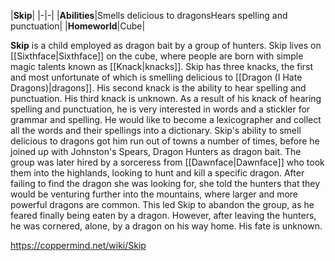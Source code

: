 |**Skip**|
|-|-|
|**Abilities**|Smells delicious to dragonsHears spelling and punctuation|
|**Homeworld**|Cube|

**Skip** is a child employed as dragon bait by a group of hunters.
Skip lives on [[Sixthface\|Sixthface]] on the cube, where people are born with simple magic talents known as [[Knack\|knacks]]. Skip has three knacks, the first and most unfortunate of which is smelling delicious to [[Dragon (I Hate Dragons)\|dragons]]. His second knack is the ability to hear spelling and punctuation. His third knack is unknown.
As a result of his knack of hearing spelling and punctuation, he is very interested in words and a stickler for grammar and spelling. He would like to become a lexicographer and collect all the words and their spellings into a dictionary.
Skip's ability to smell delicious to dragons got him run out of towns a number of times, before he joined up with Johnston's Spears, Dragon Hunters as dragon bait. The group was later hired by a sorceress from [[Dawnface\|Dawnface]] who took them into the highlands, looking to hunt and kill a specific dragon. After failing to find the dragon she was looking for, she told the hunters that they would be venturing further into the mountains, where larger and more powerful dragons are common. This led Skip to abandon the group, as he feared finally being eaten by a dragon. However, after leaving the hunters, he was cornered, alone, by a dragon on his way home. His fate is unknown.



https://coppermind.net/wiki/Skip